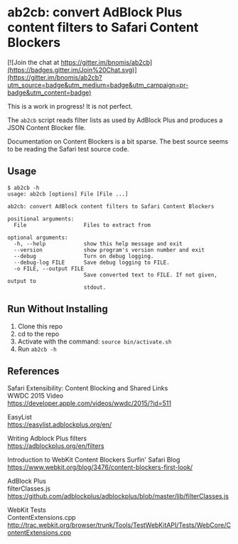 # ab2cb: convert AdBlock Plus content filters to Safari Content Blockers

[![Join the chat at https://gitter.im/bnomis/ab2cb](https://badges.gitter.im/Join%20Chat.svg)](https://gitter.im/bnomis/ab2cb?utm_source=badge&utm_medium=badge&utm_campaign=pr-badge&utm_content=badge)

This is a work in progress! It is not perfect.

The `ab2cb` script reads filter lists as used by AdBlock Plus and produces a JSON Content Blocker file.

Documentation on Content Blockers is a bit sparse. The best source seems to be reading the Safari test source code.

## Usage

```shell
$ ab2cb -h
usage: ab2cb [options] File [File ...]

ab2cb: convert AdBlock content filters to Safari Content Blockers

positional arguments:
  File                  Files to extract from

optional arguments:
  -h, --help            show this help message and exit
  --version             show program's version number and exit
  --debug               Turn on debug logging.
  --debug-log FILE      Save debug logging to FILE.
  -o FILE, --output FILE
                        Save converted text to FILE. If not given, output to
                        stdout.
```

##  Run Without Installing

1. Clone this repo
2. cd to the repo
3. Activate with the command: `source bin/activate.sh`
4. Run `ab2cb -h`

## References

Safari Extensibility: Content Blocking and Shared Links  
WWDC 2015 Video  
https://developer.apple.com/videos/wwdc/2015/?id=511

EasyList  
https://easylist.adblockplus.org/en/

Writing Adblock Plus filters  
https://adblockplus.org/en/filters

Introduction to WebKit Content Blockers
Surfin' Safari Blog   
https://www.webkit.org/blog/3476/content-blockers-first-look/

AdBlock Plus  
filterClasses.js  
https://github.com/adblockplus/adblockplus/blob/master/lib/filterClasses.js

WebKit Tests  
ContentExtensions.cpp  
http://trac.webkit.org/browser/trunk/Tools/TestWebKitAPI/Tests/WebCore/ContentExtensions.cpp

